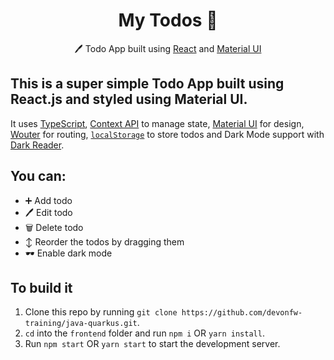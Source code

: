 
<h1 align="center">
  My Todos 📝
</h1>

<p align="center">
  🖊️ Todo App built using <a href="https://reactjs.org/">React</a> and <a href="https://material-ui.com/">Material UI</a>
</p>

## This is a super simple Todo App built using React.js and styled using Material UI.

It uses [TypeScript](https://www.typescriptlang.org/), [Context API](https://reactjs.org/docs/context.html) to manage state, [Material UI](https://material-ui.com/) for design, [Wouter](https://github.com/molefrog/wouter) for routing, [`localStorage`](https://developer.mozilla.org/en-US/docs/Web/API/Window/localStorage) to store todos and Dark Mode support with [Dark Reader](https://darkreader.org/).

## You can:

- ➕ Add todo
- 🖊️ Edit todo
- 🗑️ Delete todo
- ↕️ Reorder the todos by dragging them
- 🕶️ Enable dark mode

## To build it

1. Clone this repo by running `git clone https://github.com/devonfw-training/java-quarkus.git`.
2. `cd` into the `frontend` folder and run `npm i` OR `yarn install`.
3. Run `npm start` OR `yarn start` to start the development server.


